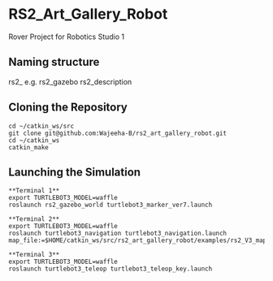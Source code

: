 # RS2_Art_Gallery_Robot
Rover Project for Robotics Studio 1
## Naming structure
rs2_<packagename>
e.g. rs2_gazebo
     rs2_description

## Cloning the Repository
    cd ~/catkin_ws/src
    git clone git@github.com:Wajeeha-B/rs2_art_gallery_robot.git
    cd ~/catkin_ws
    catkin_make

## Launching the Simulation
    **Terminal 1**
    export TURTLEBOT3_MODEL=waffle
    roslaunch rs2_gazebo_world turtlebot3_marker_ver7.launch

    **Terminal 2**
    export TURTLEBOT3_MODEL=waffle
    roslaunch turtlebot3_navigation turtlebot3_navigation.launch map_file:=$HOME/catkin_ws/src/rs2_art_gallery_robot/examples/rs2_V3_map.yaml

    **Terminal 3**
    export TURTLEBOT3_MODEL=waffle
    roslaunch turtlebot3_teleop turtlebot3_teleop_key.launch


